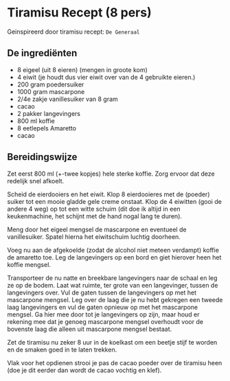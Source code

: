 # Tiramisu Recept (8 pers)

Geinspireerd door tiramisu recept: `De Generaal`

## De ingrediënten

* 8 eigeel (uit 8 eieren) (mengen in groote kom)
* 4 eiwit (je houdt dus vier eiwit over van de 4 gebruikte eieren.)
* 200 gram poedersuiker
* 1000 gram mascarpone
* 2/4e zakje vanillesuiker van 8 gram
* cacao
* 2 pakker langevingers
* 800 ml koffie
* 8 eetlepels Amaretto
* cacao 


## Bereidingswijze

Zet eerst 800 ml (+-twee kopjes) hele sterke koffie. Zorg ervoor dat deze redelijk snel afkoelt.

Scheid de eierdooiers en het eiwit. Klop 8 eierdooieres met de (poeder) suiker tot een mooie gladde gele
creme onstaat.
Klop de 4 eiwitten (gooi de andere 4 weg) op tot een witte schuim (dit doe ik altijd in een keukenmachine, het schijnt met de hand nogal lang te duren).

Meng door het eigeel mengsel de mascarpone en eventueel de vanillesuiker. Spatel hierna het eiwitschuim luchtig doorheen.

Voeg nu aan de afgekoelde (zodat de alcohol niet meteen verdampt) koffie de amaretto toe. Leg de langevingers
op een bord en giet hierover heen het koffie mengsel. 

Transporteer de nu natte en breekbare langevingers naar de schaal en leg ze op de bodem. Laat wat ruimte, ter
grote van een langevinger, tussen de langevingers over. Vul de gaten tussen de langevingers op met het
mascarpone mengsel. Leg over de laag die je nu hebt gekregen een tweede laag langevingers en vul de gaten
opnieuw op met het mascarpone mengsel. Ga hier mee door tot je langevingers op zijn, maar houd er rekening mee
dat je genoeg mascarpone mengsel overhoudt voor de bovenste laag die alleen uit mascarpone mengsel bestaat.

Zet de tiramisu nu zeker 8 uur in de koelkast om een beetje stijf te worden en de smaken goed in te laten trekken.

Vlak voor het opdienen strooi je pas de cacao poeder over de tiramisu heen (doe je dit eerder dan wordt de cacao
vochtig en klef). 
